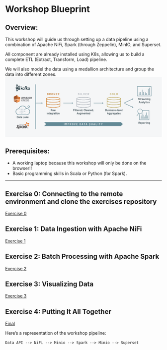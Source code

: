 # Workshop Blueprint

## Overview:

This workshop will guide us through setting up a 
data pipeline using a combination of Apache NiFi, Spark (through Zeppelin), MinIO,  and Superset. 

All component are already installed using K8s, allowing us to build a complete ETL (Extract, Transform, Load) pipeline.


We will also model the data using a medallion architecture and group the data into different zones.
![medalion](img/medalion.png)

## Prerequisites:
- A working laptop because this workshop will only be done on the browser!!
- Basic programming skills in Scala or Python (for Spark).

---

## Exercise 0: Connecting to the remote environment and clone the exercises repository

[Exercise 0](exercises/0-Setup/workshop.md)

## Exercise 1: Data Ingestion with Apache NiFi
[Exercise 1](exercises/1-Ingest/workshop.md)

## Exercise 2: Batch Processing with Apache Spark
[Exercise 2](exercises/2-Processing/workshop.md)

## Exercise 3: Visualizing Data
[Exercise 3](exercises/3-Visualisation/workshop.md)

## Exercise 4: Putting It All Together
[Final](exercises/4-Final/workshop.md)

Here’s a representation of the workshop pipeline:

```plaintext
Data API --> NiFi --> Minio --> Spark --> Minio --> Superset
```

